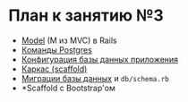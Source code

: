 План к занятию №3
=================

* [Model](http://rusrails.ru/active-model-basics) (M из MVC) в Rails
* [Команды Postgres](lab3/postgres.md)
* [Конфигурация базы данных приложения](lab3/database.md)
* [Каркас (scaffold)](http://rusrails.ru/a-guide-to-the-rails-command-line)
* [Миграции базы данных](http://rusrails.ru/rails-database-migrations) и `db/schema.rb`
* *Scaffold с Bootstrap'ом
